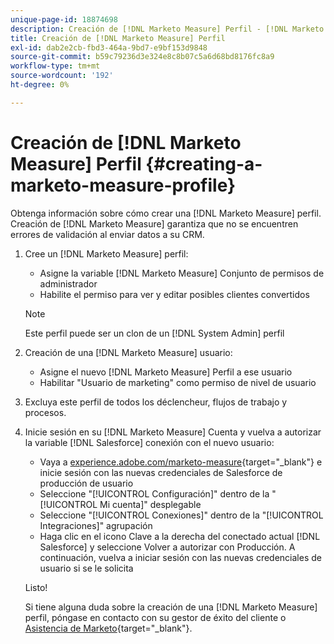 ```yaml
---
unique-page-id: 18874698
description: Creación de [!DNL Marketo Measure] Perfil - [!DNL Marketo Measure] - Documentación del producto
title: Creación de [!DNL Marketo Measure] Perfil
exl-id: dab2e2cb-fbd3-464a-9bd7-e9bf153d9848
source-git-commit: b59c79236d3e324e8c8b07c5a6d68bd8176fc8a9
workflow-type: tm+mt
source-wordcount: '192'
ht-degree: 0%

---
```


# Creación de [!DNL Marketo Measure] Perfil {#creating-a-marketo-measure-profile}

Obtenga información sobre cómo crear una [!DNL Marketo Measure] perfil. Creación de [!DNL Marketo Measure] garantiza que no se encuentren errores de validación al enviar datos a su CRM.

1. Cree un [!DNL Marketo Measure] perfil:

   * Asigne la variable [!DNL Marketo Measure] Conjunto de permisos de administrador
   * Habilite el permiso para ver y editar posibles clientes convertidos

   >[!NOTE]
   >
   >Este perfil puede ser un clon de un [!DNL System Admin] perfil

1. Creación de una [!DNL Marketo Measure] usuario:

   * Asigne el nuevo [!DNL Marketo Measure] Perfil a ese usuario
   * Habilitar &quot;Usuario de marketing&quot; como permiso de nivel de usuario

1. Excluya este perfil de todos los déclencheur, flujos de trabajo y procesos.
1. Inicie sesión en su [!DNL Marketo Measure] Cuenta y vuelva a autorizar la variable [!DNL Salesforce] conexión con el nuevo usuario:

   * Vaya a [experience.adobe.com/marketo-measure](https://experience.adobe.com/marketo-measure){target=&quot;_blank&quot;} e inicie sesión con las nuevas credenciales de Salesforce de producción de usuario
   * Seleccione &quot;[!UICONTROL Configuración]&quot; dentro de la &quot;[!UICONTROL Mi cuenta]&quot; desplegable
   * Seleccione &quot;[!UICONTROL Conexiones]&quot; dentro de la &quot;[!UICONTROL Integraciones]&quot; agrupación
   * Haga clic en el icono Clave a la derecha del conectado actual [!DNL Salesforce] y seleccione Volver a autorizar con Producción. A continuación, vuelva a iniciar sesión con las nuevas credenciales de usuario si se le solicita

   Listo!

   Si tiene alguna duda sobre la creación de una [!DNL Marketo Measure] perfil, póngase en contacto con su gestor de éxito del cliente o [Asistencia de Marketo](https://nation.marketo.com/t5/support/ct-p/Support){target=&quot;_blank&quot;}.
